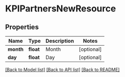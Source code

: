 # KPIPartnersNewResource

## Properties
Name | Type | Description | Notes
------------ | ------------- | ------------- | -------------
**month** | **float** | Month | [optional] 
**day** | **float** | Day | [optional] 

[[Back to Model list]](../README.md#documentation-for-models) [[Back to API list]](../README.md#documentation-for-api-endpoints) [[Back to README]](../README.md)



